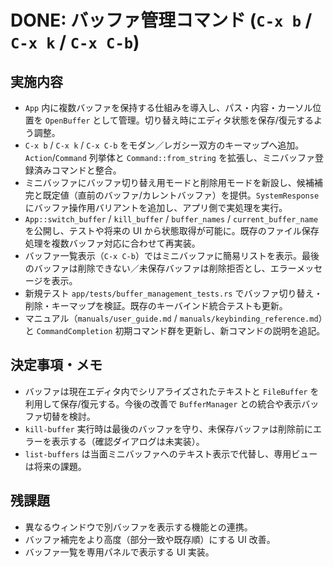 # DONE: バッファ管理コマンド (`C-x b` / `C-x k` / `C-x C-b`)

## 実施内容
- `App` 内に複数バッファを保持する仕組みを導入し、パス・内容・カーソル位置を `OpenBuffer` として管理。切り替え時にエディタ状態を保存/復元するよう調整。
- `C-x b` / `C-x k` / `C-x C-b` をモダン／レガシー双方のキーマップへ追加。`Action`/`Command` 列挙体と `Command::from_string` を拡張し、ミニバッファ登録済みコマンドと整合。
- ミニバッファにバッファ切り替え用モードと削除用モードを新設し、候補補完と既定値（直前のバッファ/カレントバッファ）を提供。`SystemResponse` にバッファ操作用バリアントを追加し、アプリ側で実処理を実行。
- `App::switch_buffer` / `kill_buffer` / `buffer_names` / `current_buffer_name` を公開し、テストや将来の UI から状態取得が可能に。既存のファイル保存処理を複数バッファ対応に合わせて再実装。
- バッファ一覧表示（`C-x C-b`）ではミニバッファに簡易リストを表示。最後のバッファは削除できない／未保存バッファは削除拒否とし、エラーメッセージを表示。
- 新規テスト `app/tests/buffer_management_tests.rs` でバッファ切り替え・削除・キーマップを検証。既存のキーバインド統合テストも更新。
- マニュアル（`manuals/user_guide.md` / `manuals/keybinding_reference.md`）と `CommandCompletion` 初期コマンド群を更新し、新コマンドの説明を追記。

## 決定事項・メモ
- バッファは現在エディタ内でシリアライズされたテキストと `FileBuffer` を利用して保存/復元する。今後の改善で `BufferManager` との統合や表示バッファ切替を検討。
- `kill-buffer` 実行時は最後のバッファを守り、未保存バッファは削除前にエラーを表示する（確認ダイアログは未実装）。
- `list-buffers` は当面ミニバッファへのテキスト表示で代替し、専用ビューは将来の課題。

## 残課題
- 異なるウィンドウで別バッファを表示する機能との連携。
- バッファ補完をより高度（部分一致や既存順）にする UI 改善。
- バッファ一覧を専用パネルで表示する UI 実装。
